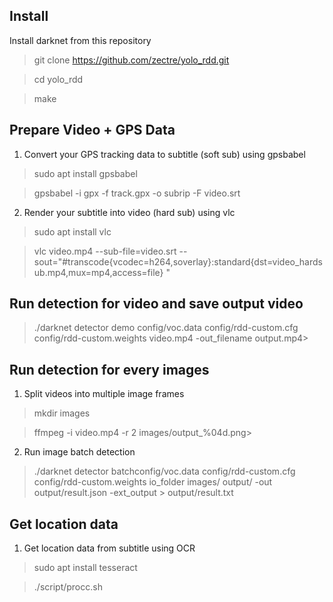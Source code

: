 ## Install
Install darknet from this repository
  >git clone https://github.com/zectre/yolo_rdd.git
  
  >cd yolo_rdd
  
  >make

## Prepare Video + GPS Data
1. Convert your GPS tracking data to subtitle (soft sub) using gpsbabel
  >sudo apt install gpsbabel
  
  >gpsbabel -i gpx -f track.gpx -o subrip -F video.srt
  
2. Render your subtitle into video (hard sub) using vlc
  >sudo apt install vlc
  
  >vlc video.mp4 --sub-file=video.srt --sout="#transcode{vcodec=h264,soverlay}:standard{dst=video_hardsub.mp4,mux=mp4,access=file} "
  
## Run detection for video and save output video
>./darknet detector demo config/voc.data config/rdd-custom.cfg  config/rdd-custom.weights  video.mp4 -out_filename output.mp4>

## Run detection for every images
1. Split videos into multiple image frames
>mkdir images

>ffmpeg -i video.mp4 -r 2 images/output_%04d.png>

2. Run image batch detection
>./darknet detector batchconfig/voc.data config/rdd-custom.cfg  config/rdd-custom.weights io_folder images/ output/ -out output/result.json -ext_output > output/result.txt

## Get location data
1. Get location data from subtitle using OCR
>sudo apt install tesseract

>./script/procc.sh
